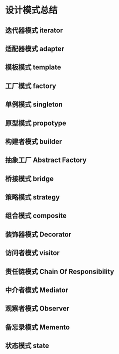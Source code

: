 # 设计模式总结

## 迭代器模式 iterator

## 适配器模式 adapter

## 模板模式 template

## 工厂模式 factory

## 单例模式 singleton

## 原型模式 propotype

## 构建者模式 builder

## 抽象工厂 Abstract Factory 

## 桥接模式 bridge

## 策略模式 strategy

## 组合模式 composite

## 装饰器模式 Decorator

## 访问者模式 visitor

## 责任链模式 Chain Of Responsibility

## 中介者模式 Mediator

## 观察者模式 Observer

## 备忘录模式 Memento

## 状态模式 state

